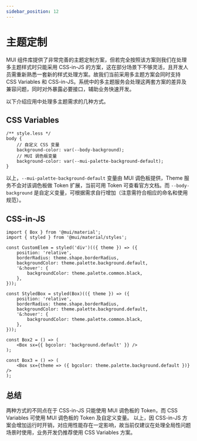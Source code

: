 ```yaml
---
sidebar_position: 12
---
```


# 主题定制

MUI 组件库提供了非常完善的主题定制方案，但若完全按照该方案则我们在处理多主题样式时只能采用 CSS-in-JS 的方案，这在部分场景下不够灵活，且开发人员需重新熟悉一套新的样式处理方案。故我们当前采用多主题方案会同时支持 CSS Variables 和 CSS-in-JS。系统中的多主题服务会处理这两套方案的差异及兼容问题，同时对外暴露必要接口，辅助业务快速开发。

以下介绍应用中处理多主题需求的几种方式。

## CSS Variables

```less
/** style.less */
body {
    // 自定义 CSS 变量
    background-color: var(--body-background);
    // MUI 调色板变量
    background-color: var(--mui-palette-background-default);
}
```

以上，`--mui-palette-background-default` 变量由 MUI 调色板提供，Theme 服务不会对该调色板做 Token 扩展，当前可用 Token 可查看官方文档。而 `--body-background` 是自定义变量，可根据需求自行增加（注意需符合相应的命名和使用规范）。

## CSS-in-JS

```tsx
import { Box } from '@mui/material';
import { styled } from '@mui/material/styles';

const CustomElem = styled('div')(({ theme }) => ({
    position: 'relative',
    borderRadius: theme.shape.borderRadius,
    backgroundColor: theme.palette.background.default,
    '&:hover': {
        backgroundColor: theme.palette.common.black,
    },
}));

const StyledBox = styled(Box)(({ theme }) => ({
    position: 'relative',
    borderRadius: theme.shape.borderRadius,
    backgroundColor: theme.palette.background.default,
    '&:hover': {
        backgroundColor: theme.palette.common.black,
    },
}));

const Box2 = () => (
    <Box sx={{ bgcolor: 'background.default' }} />
);

const Box3 = () => (
    <Box sx={theme => ({ bgcolor: theme.palette.background.default })} />
);
```

## 总结

两种方式的不同点在于 CSS-in-JS 只能使用 MUI 调色板的 Token，而 CSS Variables 可使用 MUI 调色板的 Token 及自定义变量。
以上，因 CSS-in-JS 方案会增加运行时开销，对应用性能存在一定影响，故当前仅建议在处理全局性问题场景时使用，业务开发仍推荐使用 CSS Variables 方案。
